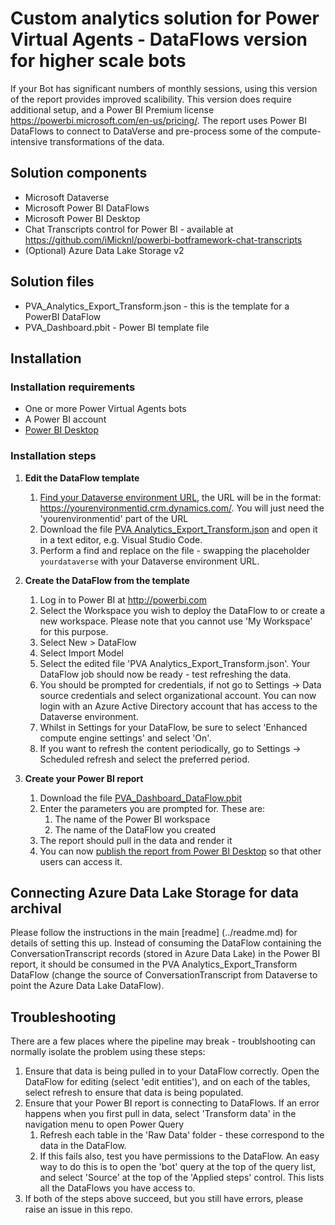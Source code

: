 # Custom analytics solution for Power Virtual Agents - DataFlows version for higher scale bots

If your Bot has significant numbers of monthly sessions, using this version of the report provides improved scalibility. This version does require additional setup, and a Power BI Premium license <https://powerbi.microsoft.com/en-us/pricing/>. The report uses Power BI DataFlows to connect to DataVerse and pre-process some of the compute-intensive transformations of the data.

## Solution components

- Microsoft Dataverse
- Microsoft Power BI DataFlows
- Microsoft Power BI Desktop
- Chat Transcripts control for Power BI - available at <https://github.com/iMicknl/powerbi-botframework-chat-transcripts>
- (Optional) Azure Data Lake Storage v2

## Solution files

- PVA_Analytics_Export_Transform.json - this is the template for a PowerBI DataFlow
- PVA_Dashboard.pbit - Power BI template file

## Installation

### Installation requirements

- One or more Power Virtual Agents bots
- A Power BI account
- [Power BI Desktop](https://powerbi.microsoft.com/en-us/downloads/)

### Installation steps

1. **Edit the DataFlow template**
   1. [Find your Dataverse environment URL](https://docs.microsoft.com/en-us/powerapps/maker/data-platform/data-platform-powerbi-connector#find-your-dataverse-environment-url), the URL will be in the format: https://yourenvironmentid.crm.dynamics.com/. You will just need the 'yourenvironmentid' part of the URL
   2. Download the file [PVA Analytics_Export_Transform.json](PVA_Analytics_Export_Transform.json?plain=1) and open it in a text editor, e.g. Visual Studio Code.
   3. Perform a find and replace on the file - swapping the placeholder `yourdataverse` with your Dataverse environment URL.

2. **Create the DataFlow from the template**
   1. Log in to Power BI at <http://powerbi.com>
   2. Select the Workspace you wish to deploy the DataFlow to or create a new workspace. Please note that you cannot use 'My Workspace' for this purpose. 
   3. Select New > DataFlow
   4. Select Import Model
   5. Select the edited file 'PVA Analytics_Export_Transform.json'. Your DataFlow job should now be ready - test refreshing the data.
   6. You should be prompted for credentials, if not go to Settings -> Data source credentials and select organizational account. You can now login with an Azure Active Directory account that has access to the Dataverse environment.
   7. Whilst in Settings for your DataFlow, be sure to select 'Enhanced compute engine settings' and select 'On'.
   8. If you want to refresh the content periodically, go to Settings -> Scheduled refresh and select the preferred period.

3. **Create your Power BI report**
   1. Download the file [PVA_Dashboard_DataFlow.pbit](PVA_Dashboard_DataFlow.pbit?plain=1)
   2. Enter the parameters you are prompted for. These are:
      1. The name of the Power BI workspace
      2. The name of the DataFlow you created
   3. The report should pull in the data and render it
   4. You can now [publish the report from Power BI Desktop](https://docs.microsoft.com/en-us/power-bi/create-reports/desktop-upload-desktop-files) so that other users can access it.

## Connecting Azure Data Lake Storage for data archival

Please follow the instructions in the main [readme] (../readme.md) for details of setting this up. Instead of consuming the DataFlow containing the ConversationTranscript records (stored in Azure Data Lake) in the Power BI report, it should be consumed in the PVA Analytics_Export_Transform DataFlow (change the source of ConversationTranscript from Dataverse to point the Azure Data Lake DataFlow).

## Troubleshooting

There are a few places where the pipeline may break - troublshooting can normally isolate the problem using these steps:

1. Ensure that data is being pulled in to your DataFlow correctly. Open the DataFlow for editing (select 'edit entities'), and on each of the tables, select refresh to ensure that data is being populated.
2. Ensure that your Power BI report is connecting to DataFlows. If an error happens when you first pull in data, select 'Transform data' in the navigation menu to open Power Query
   1. Refresh each table in the 'Raw Data' folder - these correspond to the data in the DataFlow.
   2. If this fails also, test you have permissions to the DataFlow. An easy way to do this is to open the 'bot' query at the top of the query list, and select 'Source' at the top of the 'Applied steps' control. This lists all the DataFlows you have access to.
3. If both of the steps above succeed, but you still have errors, please raise an issue in this repo.
